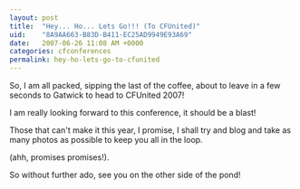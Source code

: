 ```yaml
---
layout: post
title:  "Hey... Ho... Lets Go!!! (To CFUnited)"
uid:	"8A9AA663-B83D-B411-EC25AD9949E93A69"
date:   2007-06-26 11:08 AM +0000
categories: cfconferences
permalink: hey-ho-lets-go-to-cfunited
---
```

So, I am all packed, sipping the last of the coffee, about to leave in a few seconds to Gatwick to head to CFUnited 2007!

I am really looking forward to this conference, it should be a blast! 

Those that can't make it this year, I promise, I shall try and blog and take as many photos as possible to keep you all in the loop.

(ahh, promises promises!).

So without further ado, see you on the other side of the pond!